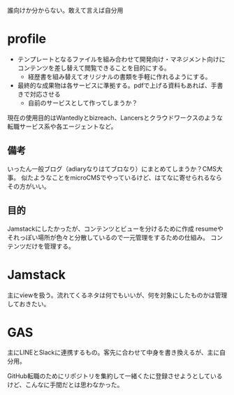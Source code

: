 誰向けか分からない。敢えて言えば自分用

# profile
- テンプレートとなるファイルを組み合わせて開発向け・マネジメント向けにコンテンツを差し替えて閲覧できることを目的にする。
  - 経歴書を組み替えてオリジナルの書類を手軽に作れるようにする。
- 最終的な成果物は各サービスに準拠する。pdfで上げる資料もあれば、手書きで対応させる
  - 自前のサービスとして作ってしまうか？
  
現在の使用目的はWantedlyとbizreach、Lancersとクラウドワークスのような転職サービス系や各エージェントなど。

## 備考
いったん一般ブログ（adiaryなりはてブロなり）にまとめてしまうか？CMS大事。
似たようなことをmicroCMSでやっているけど、はてなに寄せられるならその方がいい。

## 目的
Jamstackにしたかったが、コンテンツとビューを分けるために作成
resumeやそれっぽい場所が色々と分散しているので一元管理をするための仕組み。
コンテンツだけを管理する。

# Jamstack
主にviewを扱う。流れてくるネタは何でもいいが、何を対象にしたものかは管理しておきたい。

# GAS
主にLINEとSlackに連携するもの。客先に合わせて中身を書き換えるが、主に自分用。

GitHub転職のためにリポジトリを集約して一緒くたに登録させようとしているけど、こんなに手間だとは思わなかった。
